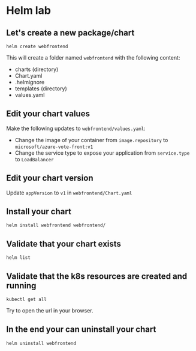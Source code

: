 # Helm lab

## Let's create a new package/chart

```shell
helm create webfrontend
```

This will create a folder named `webfrontend` with the following content:

- charts (directory)
- Chart.yaml
- .helmignore
- templates (directory)
- values.yaml


## Edit your chart values

Make the following updates to `webfrontend/values.yaml`:

- Change the image of your container from `image.repository` to `microsoft/azure-vote-front:v1`
- Change the service type to expose your application from `service.type` to `LoadBalancer`


## Edit your chart version

Update `appVersion` to `v1` in `webfrontend/Chart.yaml`


## Install your chart

```shell
helm install webfrontend webfrontend/
```

## Validate that your chart exists

```shell
helm list
```


## Validate that the k8s resources are created and running

```shell
kubectl get all
```

Try to open the url in your browser.


## In the end your can uninstall your chart

```shell
helm uninstall webfrontend
```
